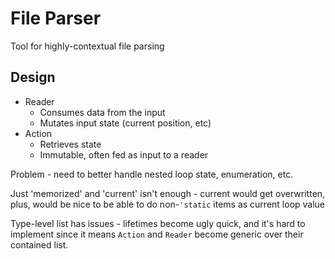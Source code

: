 
# File Parser

Tool for highly-contextual file parsing

## Design

- Reader
  - Consumes data from the input
  - Mutates input state (current position, etc)
- Action
  - Retrieves state
  - Immutable, often fed as input to a reader

Problem - need to better handle nested loop state, enumeration, etc.

Just 'memorized' and 'current' isn't enough - current would get overwritten, plus, would be
nice to be able to do non-`'static` items as current loop value

Type-level list has issues - lifetimes become ugly quick, and it's hard to implement
since it means `Action` and `Reader` become generic over their contained list.
